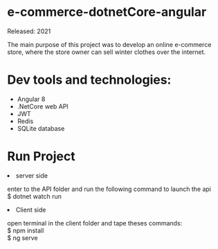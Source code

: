 # e-commerce-dotnetCore-angular
Released: 2021


The main purpose of this project was to develop an online e-commerce store, where the store owner can sell winter clothes over the internet.

# Dev tools and technologies:
<ul>
  <li>Angular 8</li>
  <li>.NetCore web API</li>
  <li>JWT</li>
  <li>Redis</li>
  <li>SQLite database</li>
</ul>


# Run Project

<li>server side</li>

enter to the API folder and run the following command to launch the api</br>
	  $ dotnet watch run

<li>Client side</li>

   open terminal in the client folder and tape theses commands:</br>
    $ npm install </br>
    $ ng serve

